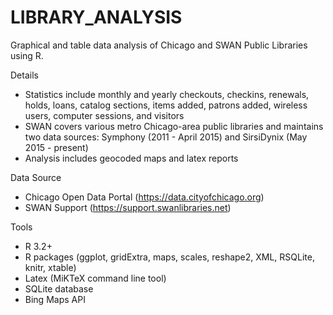 # LIBRARY_ANALYSIS

Graphical and table data analysis of Chicago and SWAN Public Libraries using R.

Details
- Statistics include monthly and yearly checkouts, checkins, renewals, holds, loans, catalog sections, items added, patrons added, wireless users, computer sessions, and visitors
- SWAN covers various metro Chicago-area public libraries and maintains two data sources: Symphony (2011 - April 2015) and SirsiDynix (May 2015 - present)
- Analysis includes geocoded maps and latex reports

Data Source
- Chicago Open Data Portal (https://data.cityofchicago.org)
- SWAN Support (https://support.swanlibraries.net)

Tools
- R 3.2+ 
- R packages (ggplot, gridExtra, maps, scales, reshape2, XML, RSQLite, knitr, xtable)
- Latex (MiKTeX command line tool)
- SQLite database
- Bing Maps API
